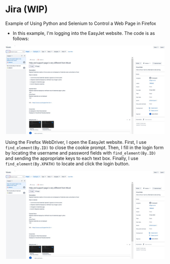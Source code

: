
# Jira (WIP)

Example of Using Python and Selenium to Control a Web Page in Firefox

* In this example, I'm logging into the EasyJet website. The code is as follows:

![Screenshot_1](https://github.com/JamesDevTest/JamesDevTest/blob/main/Examples/Jira/Jira.jpg)

Using the Firefox WebDriver, I open the EasyJet website. First, I use `find_element(By.ID)` to close the cookie prompt. Then, I fill in the login form by locating the username and password fields with `find_element(By.ID)` and sending the appropriate keys to each text box. Finally, I use `find_element(By.XPATH)` to locate and click the login button.

![Screenshot_2](https://github.com/JamesDevTest/JamesDevTest/blob/main/Examples/Jira/Jira.jpg)
